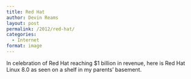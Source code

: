 ```yaml
---
title: Red Hat
author: Devin Reams
layout: post
permalink: /2012/red-hat/
categories:
  - Internet
format: image
---
```

In celebration of Red Hat reaching $1 billion in revenue, here is Red Hat Linux 8.0 as seen on a shelf in my parents&#8217; basement.